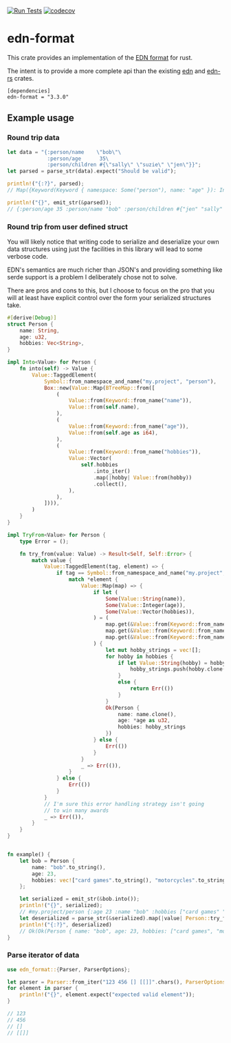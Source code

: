 [![Run Tests](https://github.com/bowbahdoe/edn_format/actions/workflows/run_tests.yml/badge.svg?branch=main)](https://github.com/bowbahdoe/edn_format/actions/workflows/run_tests.yml)
[![codecov](https://codecov.io/gh/bowbahdoe/edn-format/branch/main/graph/badge.svg?token=4YL2AFOIUE)](https://codecov.io/gh/bowbahdoe/edn-format)
# edn-format

This crate provides an implementation of the [EDN format](https://github.com/edn-format/edn) for rust.

The intent is to provide a more complete api than the existing [edn](https://crates.io/crates/edn) and
[edn-rs](https://crates.io/crates/edn-rs) crates.

```
[dependencies]
edn-format = "3.3.0"
```

## Example usage

### Round trip data
```rust
let data = "{:person/name    \"bob\"\
             :person/age      35\
             :person/children #{\"sally\" \"suzie\" \"jen\"}}";
let parsed = parse_str(data).expect("Should be valid");

println!("{:?}", parsed);
// Map({Keyword(Keyword { namespace: Some("person"), name: "age" }): Integer(35), Keyword(Keyword { namespace: Some("person"), name: "name" }): String("bob"), Keyword(Keyword { namespace: Some("person"), name: "children" }): Set({String("jen"), String("sally"), String("suzie")})})

println!("{}", emit_str(&parsed));
// {:person/age 35 :person/name "bob" :person/children #{"jen" "sally" "suzie"}}
```

### Round trip from user defined struct
You will likely notice that writing code to serialize and deserialize your own data structures
using just the facilities in this library will lead to some verbose code. 

EDN's semantics are much richer than JSON's and providing something like serde support is a problem I deliberately 
chose not to solve.

There are pros and cons to this, but I choose to focus on the pro that you will at least have explicit
control over the form your serialized structures take.

```rust 
#[derive(Debug)]
struct Person {
    name: String,
    age: u32,
    hobbies: Vec<String>,
}

impl Into<Value> for Person {
    fn into(self) -> Value {
        Value::TaggedElement(
            Symbol::from_namespace_and_name("my.project", "person"),
            Box::new(Value::Map(BTreeMap::from([
                (
                    Value::from(Keyword::from_name("name")),
                    Value::from(self.name),
                ),
                (
                    Value::from(Keyword::from_name("age")),
                    Value::from(self.age as i64),
                ),
                (
                    Value::from(Keyword::from_name("hobbies")),
                    Value::Vector(
                        self.hobbies
                            .into_iter()
                            .map(|hobby| Value::from(hobby))
                            .collect(),
                    ),
                ),
            ]))),
        )
    }
}

impl TryFrom<Value> for Person {
    type Error = ();

    fn try_from(value: Value) -> Result<Self, Self::Error> {
        match value {
            Value::TaggedElement(tag, element) => {
                if tag == Symbol::from_namespace_and_name("my.project", "person") {
                    match *element {
                        Value::Map(map) => {
                            if let (
                                Some(Value::String(name)),
                                Some(Value::Integer(age)),
                                Some(Value::Vector(hobbies)),
                            ) = (
                                map.get(&Value::from(Keyword::from_name("name"))),
                                map.get(&Value::from(Keyword::from_name("age"))),
                                map.get(&Value::from(Keyword::from_name("hobbies"))),
                            ) {
                                let mut hobby_strings = vec![];
                                for hobby in hobbies {
                                    if let Value::String(hobby) = hobby {
                                        hobby_strings.push(hobby.clone())
                                    }
                                    else {
                                        return Err(())
                                    }
                                }
                                Ok(Person {
                                    name: name.clone(),
                                    age: *age as u32,
                                    hobbies: hobby_strings
                                })
                            } else {
                                Err(())
                            }
                        }
                        _ => Err(()),
                    }
                } else {
                    Err(())
                }
            }
            // I'm sure this error handling strategy isn't going
            // to win many awards
            _ => Err(()),
        }
    }
}


fn example() {
    let bob = Person {
        name: "bob".to_string(),
        age: 23,
        hobbies: vec!["card games".to_string(), "motorcycles".to_string()],
    };

    let serialized = emit_str(&bob.into());
    println!("{}", serialized);
    // #my.project/person {:age 23 :name "bob" :hobbies ["card games" "motorcycles"]}
    let deserialized = parse_str(&serialized).map(|value| Person::try_from(value));
    println!("{:?}", deserialized)
    // Ok(Ok(Person { name: "bob", age: 23, hobbies: ["card games", "motorcycles"] }))
}
```

### Parse iterator of data
```rust 
use edn_format::{Parser, ParserOptions};

let parser = Parser::from_iter("123 456 [] [[]]".chars(), ParserOptions::default());
for element in parser {
    println!("{}", element.expect("expected valid element"));
}

// 123
// 456
// []
// [[]]
```